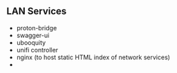 ## LAN Services
* proton-bridge
* swagger-ui
* ubooquity
* unifi controller
* nginx (to host static HTML index of network services)
* 
